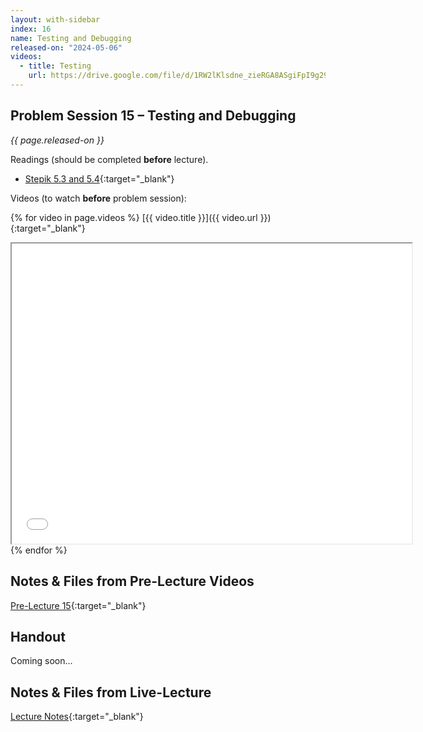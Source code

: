 ```yaml
---
layout: with-sidebar
index: 16
name: Testing and Debugging
released-on: "2024-05-06"
videos:
  - title: Testing
    url: https://drive.google.com/file/d/1RW2lKlsdne_zieRGA8ASgiFpI9g29eVy
---
```


## Problem Session 15 – Testing and Debugging

_{{ page.released-on }}_

Readings (should be completed **before** lecture). 
- [Stepik 5.3 and 5.4](https://stepik.org/lesson/567187/step/1?unit=561460){:target="_blank"}

Videos (to watch **before** problem session):

{% for video in page.videos %}
[{{ video.title }}]({{ video.url }}){:target="_blank"}

<iframe src="{{ video.url }}/preview" width="640" height="480" allow="autoplay"></iframe>
{% endfor %}

## Notes & Files from Pre-Lecture Videos

[Pre-Lecture 15](https://github.com/ucsd-cse8a-sp24/ucsd-cse8a-sp24.github.io/tree/main/_pre-lectures/lecture-15){:target="_blank"}

## Handout

Coming soon...

## Notes & Files from Live-Lecture

[Lecture Notes](https://drive.google.com/drive/folders/1tUfmhkLmrWAL_gamfylkwgHjLA4lCdGc?usp=sharing){:target="_blank"}

